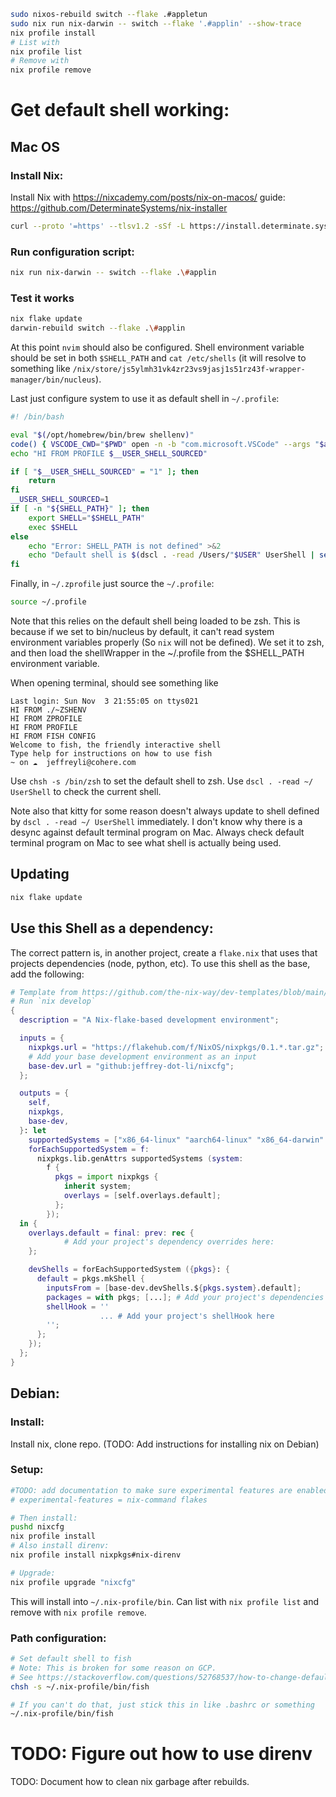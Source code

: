 
```sh
sudo nixos-rebuild switch --flake .#appletun
sudo nix run nix-darwin -- switch --flake '.#applin' --show-trace
nix profile install
# List with
nix profile list
# Remove with
nix profile remove
```

# Get default shell working:

## Mac OS

### Install Nix:
Install Nix with https://nixcademy.com/posts/nix-on-macos/ guide: https://github.com/DeterminateSystems/nix-installer

```sh
curl --proto '=https' --tlsv1.2 -sSf -L https://install.determinate.systems/nix | sh -s -- install
```

### Run configuration script:
```sh
nix run nix-darwin -- switch --flake .\#applin
```

### Test it works
```sh
nix flake update
darwin-rebuild switch --flake .\#applin
```
At this point `nvim` should also be configured. 
Shell environment variable should be set in both `$SHELL_PATH` and `cat /etc/shells` (it will resolve to something like `/nix/store/js5ylmh31vk4zr23vs9jasj1s51rz43f-wrapper-manager/bin/nucleus`).

Last just configure system to use it as default shell in `~/.profile`:
```sh
#! /bin/bash

eval "$(/opt/homebrew/bin/brew shellenv)"
code() { VSCODE_CWD="$PWD" open -n -b "com.microsoft.VSCode" --args "$argv"; }
echo "HI FROM PROFILE $__USER_SHELL_SOURCED"

if [ "$__USER_SHELL_SOURCED" = "1" ]; then
	return
fi
__USER_SHELL_SOURCED=1
if [ -n "${SHELL_PATH}" ]; then
	export SHELL="$SHELL_PATH"
	exec $SHELL
else
	echo "Error: SHELL_PATH is not defined" >&2
	echo "Default shell is $(dscl . -read /Users/"$USER" UserShell | sed 's/UserShell: //')"
fi
```

Finally, in `~/.zprofile` just source the `~/.profile`:
```sh
source ~/.profile
```

Note that this relies on the default shell being loaded to be zsh.
This is because if we set to bin/nucleus by default, it can't read system environment variables properly (So `nix` will not be defined).
We set it to zsh, and then load the shellWrapper in the ~/.profile from the $SHELL_PATH environment variable.

When opening terminal, should see something like 
```
Last login: Sun Nov  3 21:55:05 on ttys021
HI FROM ./~ZSHENV
HI FROM ZPROFILE 
HI FROM PROFILE 
HI FROM FISH CONFIG
Welcome to fish, the friendly interactive shell
Type help for instructions on how to use fish
~ on ☁️  jeffreyli@cohere.com 
```

Use `chsh -s /bin/zsh` to set the default shell to zsh.
Use `dscl . -read ~/ UserShell` to check the current shell.

Note also that kitty for some reason doesn't always update to shell defined by `dscl . -read ~/ UserShell` immediately. I don't know why there is a desync against default terminal program on Mac. Always check default terminal program on Mac to see what shell is actually being used.

## Updating
```sh
nix flake update
```


## Use this Shell as a dependency:
The correct pattern is, in another project, create a `flake.nix` that uses that projects dependencies (node, python, etc).
To use this shell as the base, add the following:

```nix
# Template from https://github.com/the-nix-way/dev-templates/blob/main/README.md
# Run `nix develop`
{
  description = "A Nix-flake-based development environment";

  inputs = {
    nixpkgs.url = "https://flakehub.com/f/NixOS/nixpkgs/0.1.*.tar.gz";
    # Add your base development environment as an input
    base-dev.url = "github:jeffrey-dot-li/nixcfg";
  };

  outputs = {
    self,
    nixpkgs,
    base-dev,
  }: let
    supportedSystems = ["x86_64-linux" "aarch64-linux" "x86_64-darwin" "aarch64-darwin"];
    forEachSupportedSystem = f:
      nixpkgs.lib.genAttrs supportedSystems (system:
        f {
          pkgs = import nixpkgs {
            inherit system;
            overlays = [self.overlays.default];
          };
        });
  in {
    overlays.default = final: prev: rec {
			# Add your project's dependency overrides here:
    };

    devShells = forEachSupportedSystem ({pkgs}: {
      default = pkgs.mkShell {
        inputsFrom = [base-dev.devShells.${pkgs.system}.default];
        packages = with pkgs; [...]; # Add your project's dependencies here (e.g. `nodejs-18_x`)
        shellHook = ''
					... # Add your project's shellHook here
        '';
      };
    });
  };
}
```


## Debian:
### Install:

Install nix, clone repo. (TODO: Add instructions for installing nix on Debian) 

### Setup:
```sh
#TODO: add documentation to make sure experimental features are enabled
# experimental-features = nix-command flakes

# Then install:
pushd nixcfg
nix profile install
# Also install direnv:
nix profile install nixpkgs#nix-direnv

# Upgrade:
nix profile upgrade "nixcfg"
```

This will install into `~/.nix-profile/bin`. Can list with `nix profile list` and remove with `nix profile remove`.

### Path configuration:

```sh
# Set default shell to fish
# Note: This is broken for some reason on GCP. 
# See https://stackoverflow.com/questions/52768537/how-to-change-default-shell-in-a-gce-vm-instance
chsh -s ~/.nix-profile/bin/fish

# If you can't do that, just stick this in like .bashrc or something
~/.nix-profile/bin/fish
```



# TODO: Figure out how to use direnv
TODO: Document how to clean nix garbage after rebuilds.